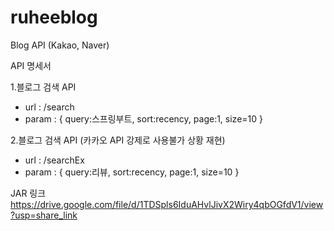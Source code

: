 # ruheeblog
Blog API (Kakao, Naver)

API 명세서

1.블로그 검색 API
- url : /search
- param : {
    query:스프링부트,
    sort:recency,
    page:1,
    size=10
}

2.블로그 검색 API (카카오 API 강제로 사용불가 상황 재현)
- url : /searchEx
- param : {
    query:리뷰,
    sort:recency,
    page:1,
    size=10
}

JAR 링크
https://drive.google.com/file/d/1TDSpls6IduAHvlJivX2Wiry4qbOGfdV1/view?usp=share_link
